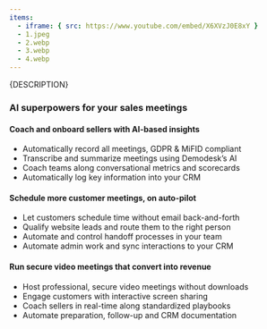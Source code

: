 ```yaml
---
items:
  - iframe: { src: https://www.youtube.com/embed/X6XVzJ0E8xY }
  - 1.jpeg
  - 2.webp
  - 3.webp
  - 4.webp
---
```


{DESCRIPTION}

### AI superpowers for your sales meetings

#### Coach and onboard sellers with AI-based insights

- Automatically record all meetings, GDPR & MiFID compliant
- Transcribe and summarize meetings using Demodesk’s AI
- Coach teams along conversational metrics and scorecards
- Automatically log key information into your CRM

#### Schedule more customer meetings, on auto-pilot

- Let customers schedule time without email back-and-forth
- Qualify website leads and route them to the right person
- Automate and control handoff processes in your team
- Automate admin work and sync interactions to your CRM

#### Run secure video meetings that convert into revenue

- Host professional, secure video meetings without downloads
- Engage customers with interactive screen sharing
- Coach sellers in real-time along standardized playbooks
- Automate preparation, follow-up and CRM documentation
